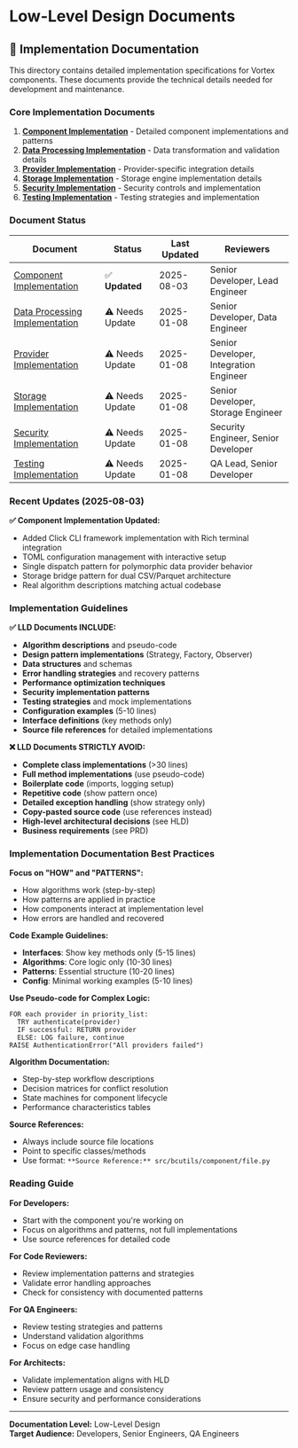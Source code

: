 # Low-Level Design Documents

## 🔧 Implementation Documentation

This directory contains detailed implementation specifications for Vortex components. These documents provide the technical details needed for development and maintenance.

### Core Implementation Documents
1. **[Component Implementation](01-component-implementation.md)** - Detailed component implementations and patterns
2. **[Data Processing Implementation](02-data-processing-implementation.md)** - Data transformation and validation details  
3. **[Provider Implementation](03-provider-implementation.md)** - Provider-specific integration details
4. **[Storage Implementation](04-storage-implementation.md)** - Storage engine implementation details
5. **[Security Implementation](05-security-implementation.md)** - Security controls and implementation
6. **[Testing Implementation](06-testing-implementation.md)** - Testing strategies and implementation

### Document Status
| Document | Status | Last Updated | Reviewers |
|----------|--------|--------------|-----------|
| [Component Implementation](01-component-implementation.md) | ✅ **Updated** | 2025-08-03 | Senior Developer, Lead Engineer |
| [Data Processing Implementation](02-data-processing-implementation.md) | ⚠️ Needs Update | 2025-01-08 | Senior Developer, Data Engineer |
| [Provider Implementation](03-provider-implementation.md) | ⚠️ Needs Update | 2025-01-08 | Senior Developer, Integration Engineer |
| [Storage Implementation](04-storage-implementation.md) | ⚠️ Needs Update | 2025-01-08 | Senior Developer, Storage Engineer |
| [Security Implementation](05-security-implementation.md) | ⚠️ Needs Update | 2025-01-08 | Security Engineer, Senior Developer |
| [Testing Implementation](06-testing-implementation.md) | ⚠️ Needs Update | 2025-01-08 | QA Lead, Senior Developer |

### Recent Updates (2025-08-03)

**✅ Component Implementation Updated:**
- Added Click CLI framework implementation with Rich terminal integration
- TOML configuration management with interactive setup
- Single dispatch pattern for polymorphic data provider behavior
- Storage bridge pattern for dual CSV/Parquet architecture
- Real algorithm descriptions matching actual codebase

### Implementation Guidelines

**✅ LLD Documents INCLUDE:**
- **Algorithm descriptions** and pseudo-code
- **Design pattern implementations** (Strategy, Factory, Observer)
- **Data structures** and schemas
- **Error handling strategies** and recovery patterns
- **Performance optimization techniques**
- **Security implementation patterns**
- **Testing strategies** and mock implementations
- **Configuration examples** (5-10 lines)
- **Interface definitions** (key methods only)
- **Source file references** for detailed implementations

**❌ LLD Documents STRICTLY AVOID:**
- **Complete class implementations** (>30 lines)
- **Full method implementations** (use pseudo-code)
- **Boilerplate code** (imports, logging setup)
- **Repetitive code** (show pattern once)
- **Detailed exception handling** (show strategy only)
- **Copy-pasted source code** (use references instead)
- **High-level architectural decisions** (see HLD)
- **Business requirements** (see PRD)

### Implementation Documentation Best Practices

**Focus on "HOW" and "PATTERNS":**
- How algorithms work (step-by-step)
- How patterns are applied in practice
- How components interact at implementation level
- How errors are handled and recovered

**Code Example Guidelines:**
- **Interfaces**: Show key methods only (5-15 lines)
- **Algorithms**: Core logic only (10-30 lines)
- **Patterns**: Essential structure (10-20 lines)
- **Config**: Minimal working examples (5-10 lines)

**Use Pseudo-code for Complex Logic:**
```
FOR each provider in priority_list:
  TRY authenticate(provider)
  IF successful: RETURN provider
  ELSE: LOG failure, continue
RAISE AuthenticationError("All providers failed")
```

**Algorithm Documentation:**
- Step-by-step workflow descriptions
- Decision matrices for conflict resolution
- State machines for component lifecycle
- Performance characteristics tables

**Source References:**
- Always include source file locations
- Point to specific classes/methods
- Use format: `**Source Reference:** src/bcutils/component/file.py`

### Reading Guide

**For Developers:** 
- Start with the component you're working on
- Focus on algorithms and patterns, not full implementations
- Use source references for detailed code

**For Code Reviewers:** 
- Review implementation patterns and strategies
- Validate error handling approaches
- Check for consistency with documented patterns

**For QA Engineers:** 
- Review testing strategies and patterns
- Understand validation algorithms
- Focus on edge case handling

**For Architects:**
- Validate implementation aligns with HLD
- Review pattern usage and consistency
- Ensure security and performance considerations

---

**Documentation Level:** Low-Level Design  
**Target Audience:** Developers, Senior Engineers, QA Engineers